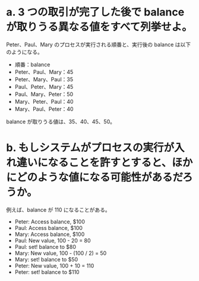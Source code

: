 # a. 3 つの取引が完了した後で balance が取りうる異なる値をすべて列挙せよ。

Peter、Paul、Mary のプロセスが実行される順番と、実行後の balance は以下のようになる。

- 順番：balance
- Peter、Paul、Mary：45
- Peter、Mary、Paul：35
- Paul、Peter、Mary：45
- Paul、Mary、Peter：50
- Mary、Peter、Paul：40
- Mary、Paul、Peter：40

balance が取りうる値は、35、40、45、50。

# b. もしシステムがプロセスの実行が入れ違いになることを許すとすると、ほかにどのような値になる可能性があるだろうか。

例えば、balance が 110 になることがある。

- Peter: Access balance, $100
- Paul: Access balance, $100
- Mary: Access balance, $100
- Paul: New value, 100 - 20 = 80
- Paul: set! balance to $80
- Mary: New value, 100 - (100 / 2) = 50
- Mary: set! balance to $50
- Peter: New value, 100 + 10 = 110
- Peter: set! balance to $110
